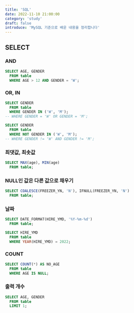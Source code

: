 ```yaml
---
title: 'SQL'
date: 2022-11-10 21:00:00
category: 'study'
draft: false
introduce: 'MySQL 기준으로 배운 내용을 정리합니다'
---
```


## SELECT

### AND

```sql
SELECT AGE, GENDER
  FROM table
  WHERE AGE > 12 AND GENDER = 'W';
```

### OR, IN

```sql
SELECT GENDER
  FROM table
  WHERE GENDER IN ('W', 'M');
-- WHERE GENDER = 'W' OR GENDER = 'M';

SELECT GENDER
  FROM table
  WHERE NOT GENDER IN ('W', 'M');
-- WHERE GENDER != 'W' AND GENDER != 'M';
```

### 최댓값, 최솟값

```sql
SELECT MAX(age), MIN(age)
  FROM table;
```

### NULL인 값은 다른 값으로 채우기

```sql
SELECT COALESCE(FREEZER_YN, 'N'), IFNULL(FREEZER_YN, 'N')
  FROM table;
```

### 날짜

```sql
SELECT DATE_FORMAT(HIRE_YMD, '%Y-%m-%d')
  FROM table;

SELECT HIRE_YMD
  FROM table
  WHERE YEAR(HIRE_YMD) = 2022;
```

### COUNT

```sql
SELECT COUNT(*) AS NO_AGE
  FROM table
  WHERE AGE IS NULL;
```

### 출력 개수

```sql
SELECT AGE, GENDER
  FROM table
  LIMIT 1;
```

<br />
<br />
